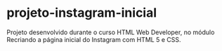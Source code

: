 # projeto-instagram-inicial
Projeto desenvolvido durante o curso HTML Web Developer, no módulo Recriando a página inicial do Instagram com HTML 5 e CSS.

